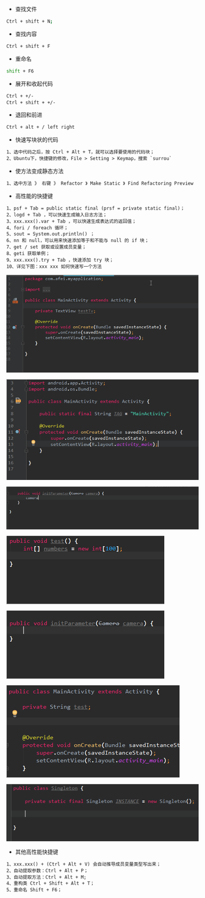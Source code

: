 - 查找文件

```bash
Ctrl + shift + N;
```

- 查找内容

```bash
Ctrl + shift + F
```

- 重命名

```bash
shift + F6
```

- 展开和收起代码

```bash
Ctrl + +/-
Ctrl + shift + +/-
```

- 退回和前进

```bash
Ctrl + alt + / left right
```

- 快速写块状的代码

```tex
1、选中代码之后，按 Ctrl + Alt + T，就可以选择要使用的代码块；
2、Ubuntu下，快捷键的修改，File > Setting > Keymap，搜索 `surrou`
```

- 使方法变成静态方法

```tex
1、选中方法 》 右键 》 Refactor 》 Make Static 》 Find Refactoring Preview  》 Do Refactor
```

- 高性能的快捷键

```tex
1、psf + Tab = public static final (prsf = private static final)；
2、logd + Tab ，可以快速生成输入日志方法；
3、xxx.xxx().var + Tab ，可以快速生成表达式的返回值；
4、fori / foreach 循环；
5、sout = System.out.println() ；
6、nn 和 null，可以用来快速添加等于和不能与 null 的 if 块；
7、get / set 获取或设置成员变量；
8、geti 获取单例；
9、xxx.xxx().try + Tab ，快速添加 try 块；
10、详见下图：xxx xxx 如何快速写一个方法
```

![psf-prsf](psf-prsf.gif)

![psf-prsf](logd.gif)

![psf-prsf](var.gif)

![psf-prsf](sout.gif)

![psf-prsf](nn-null.gif)

![psf-prsf](get-set.gif)

![psf-prsf](geti.gif)

- 其他高性能快捷键

```tex
1、xxx.xxx() + (Ctrl + Alt + V) 会自动推导成员变量类型写出来；
2、自动提取参数：Ctrl + Alt + P；
3、自动提取方法：Ctrl + Alt + M;
4、重构类 Ctrl + Shift + Alt + T；
5、重命名 Shift + F6；
```

